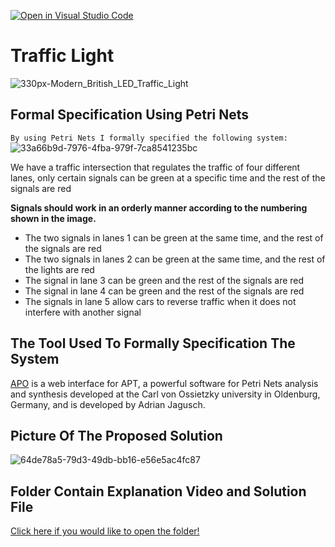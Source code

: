 [![Open in Visual Studio Code](https://classroom.github.com/assets/open-in-vscode-c66648af7eb3fe8bc4f294546bfd86ef473780cde1dea487d3c4ff354943c9ae.svg)](https://classroom.github.com/online_ide?assignment_repo_id=9308772&assignment_repo_type=AssignmentRepo)
# Traffic Light
![330px-Modern_British_LED_Traffic_Light](https://user-images.githubusercontent.com/118048039/201750804-74272f9c-4f0f-45dc-8972-f5fc43ff7617.jpg)
## Formal Specification Using Petri Nets 
 `By using Petri Nets I formally specified the following system:`
 ![33a66b9d-7976-4fba-979f-7ca8541235bc](https://user-images.githubusercontent.com/118048039/201753098-26099924-ae3a-4fe8-9888-c6705d608a6d.jpg)

We have a traffic intersection that regulates the traffic of four different lanes, only certain signals can be green at a specific time and the rest of the signals are red

**Signals should work in an orderly manner according to the numbering shown in the image.**
 
- The two signals in lanes 1 can be green at the same time, and the rest of the signals are red
- The two signals in lanes 2 can be green at the same time, and the rest of the lights are red
- The signal in lane 3 can be green and the rest of the signals are red
- The signal in lane 4 can be green and the rest of the signals are red
- The signals in lane 5 allow cars to reverse traffic when it does not interfere with another signal

## The Tool Used To Formally Specification The System
[APO](https://apo.adrian-jagusch.de/) is a web interface for APT, a powerful software for Petri Nets analysis and synthesis developed at the Carl von Ossietzky university in Oldenburg, Germany, and is developed by Adrian Jagusch.

## Picture Of The Proposed Solution
![64de78a5-79d3-49db-bb16-e56e5ac4fc87](https://user-images.githubusercontent.com/118048039/201756925-1d2569ca-71d5-4e8d-b2d2-bb42941d6de9.jpg)

## Folder Contain Explanation Video and Solution File 
[Click here if you would like to open the folder!](https://drive.google.com/drive/folders/1a_2Du_RZdV4GX3bdGPRZlau-Bkv0JTv5?usp=sharing)

